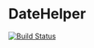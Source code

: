 # DateHelper
[![Build Status](https://travis-ci.org/natedrake/DateHelper.svg?branch=master)](https://travis-ci.org/natedrake/datehelper)
